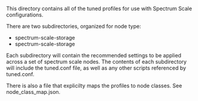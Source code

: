 This directory contains all of the tuned profiles for use with Spectrum Scale configurations.

There are two subdirectories, organized for node type:
 - spectrum-scale-storage
 - spectrum-scale-storage

Each subdirectory will contain the recommended settings to be applied across a set of spectrum scale nodes. 
The contents of each subdirectory will include the tuned.conf file, as well as any other scripts referenced
by tuned.conf. 

There is also a file that explicilty maps the profiles to node classes.  See node_class_map.json.




